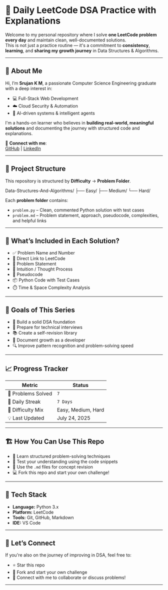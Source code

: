 # 🧠 Daily LeetCode DSA Practice with Explanations

Welcome to my personal repository where I solve **one LeetCode problem every day** and maintain clean, well-documented solutions.  
This is not just a practice routine — it's a commitment to **consistency**, **learning**, and **sharing my growth journey** in Data Structures & Algorithms.

---

## 👤 About Me

Hi, I’m **Srujan K M**, a passionate Computer Science Engineering graduate with a deep interest in:

- 💻 Full-Stack Web Development
- ☁️ Cloud Security & Automation
- 🤖 AI-driven systems & intelligent agents

I'm a hands-on learner who believes in **building real-world, meaningful solutions** and documenting the journey with structured code and explanations.

📌 **Connect with me**:  
[GitHub](https://github.com/SrujanKM) | [LinkedIn](https://linkedin.com/in/srujankm)

---

## 📂 Project Structure

This repository is structured by **Difficulty** → **Problem Folder**.

Data-Structures-And-Algorithms/
├── Easy/
├── Medium/
└── Hard/


Each **problem folder** contains:
- `problem.py` – Clean, commented Python solution with test cases
- `problem.md` – Problem statement, approach, pseudocode, complexities, and helpful links

---

## 📘 What’s Included in Each Solution?

- ✅ Problem Name and Number
- 🔗 Direct Link to LeetCode
- 📝 Problem Statement
- 🧠 Intuition / Thought Process
- 🔄 Pseudocode
- 📦 Python Code with Test Cases
- ⏱️ Time & Space Complexity Analysis

---

## 🚀 Goals of This Series

- 🧠 Build a solid DSA foundation
- 💼 Prepare for technical interviews
- 📚 Create a self-revision library
- 🌱 Document growth as a developer
- 🔍 Improve pattern recognition and problem-solving speed

---

## 📈 Progress Tracker

| Metric             | Status        |
|--------------------|----------------|
| 🔢 Problems Solved | `7`            |
| 📅 Daily Streak    | `7 Days`       |
| 🧠 Difficulty Mix  | Easy, Medium, Hard |
| 💡 Last Updated    | July 24, 2025  |

---

## 🏗️ How You Can Use This Repo

- 📖 Learn structured problem-solving techniques
- 🧪 Test your understanding using the code snippets
- 📌 Use the `.md` files for concept revision
- 💻 Fork this repo and start your own challenge!

---

## 🔧 Tech Stack

- **Language:** Python 3.x
- **Platform:** LeetCode
- **Tools:** Git, GitHub, Markdown
- **IDE:** VS Code

---

## 🏁 Let’s Connect

If you're also on the journey of improving in DSA, feel free to:
- ⭐ Star this repo
- 🍴 Fork and start your own challenge
- 🤝 Connect with me to collaborate or discuss problems!

---
